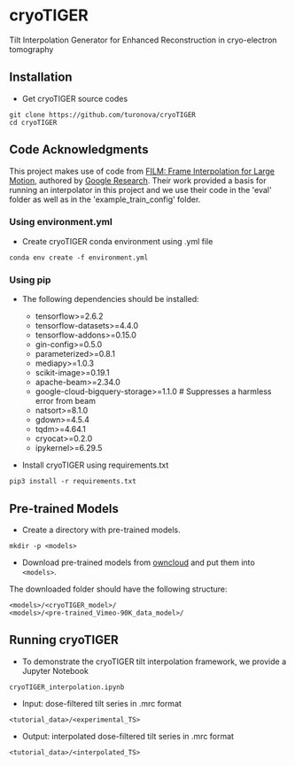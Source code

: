 # cryoTIGER
Tilt Interpolation Generator for Enhanced Reconstruction in cryo-electron tomography

## Installation

*   Get cryoTIGER source codes

```
git clone https://github.com/turonova/cryoTIGER
cd cryoTIGER
```

## Code Acknowledgments

This project makes use of code from [FILM: Frame Interpolation for Large Motion](https://github.com/google-research/frame-interpolation), authored by [Google Research](https://github.com/google-research). Their work provided a basis for running an interpolator in this project and we use their code in the 'eval' folder as well as in the 'example_train_config' folder.


### Using environment.yml

*   Create cryoTIGER conda environment using .yml file

```
conda env create -f environment.yml
```

### Using pip

* The following dependencies should be installed:
    * tensorflow>=2.6.2
    * tensorflow-datasets>=4.4.0
    * tensorflow-addons>=0.15.0
    * gin-config>=0.5.0
    * parameterized>=0.8.1
    * mediapy>=1.0.3
    * scikit-image>=0.19.1
    * apache-beam>=2.34.0
    * google-cloud-bigquery-storage>=1.1.0 # Suppresses a harmless error from beam
    * natsort>=8.1.0
    * gdown>=4.5.4
    * tqdm>=4.64.1
    * cryocat>=0.2.0
    * ipykernel>=6.29.5
 
* Install cryoTIGER using requirements.txt

```
pip3 install -r requirements.txt
```


## Pre-trained Models

*   Create a directory with pre-trained models.

```
mkdir -p <models>
```

*   Download pre-trained models from 
    [owncloud](https://oc.biophys.mpg.de/owncloud/s/MFi6Q7rCFYLAqFT)
    and put them into `<models>`.

The downloaded folder should have the following structure:

```
<models>/<cryoTIGER_model>/
<models>/<pre-trained_Vimeo-90K_data_model>/
```

## Running cryoTIGER

*   To demonstrate the cryoTIGER tilt interpolation framework, we provide a Jupyter Notebook

```
cryoTIGER_interpolation.ipynb
```

* Input: dose-filtered tilt series in .mrc format
```
<tutorial_data>/<experimental_TS>
```
* Output: interpolated dose-filtered tilt series in .mrc format
```
<tutorial_data>/<interpolated_TS>
```

